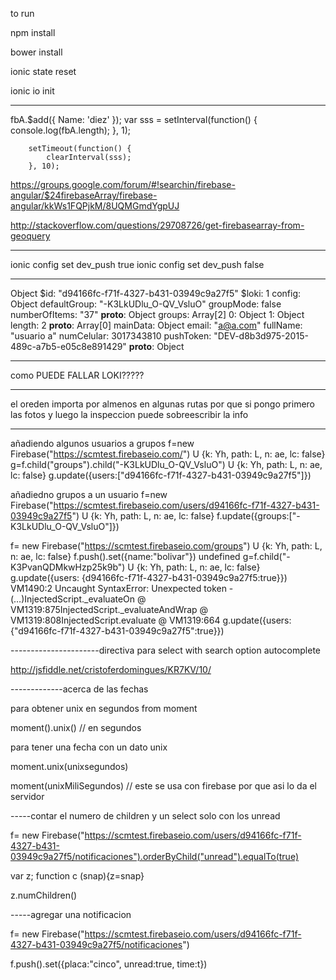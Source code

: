 to run 

npm install


bower install

ionic state reset

ionic io init 

----
fbA.$add({
            Name: 'diez'
        });
        var sss = setInterval(function() {
            console.log(fbA.length);
        }, 1);

        setTimeout(function() {
            clearInterval(sss);
        }, 10);


https://groups.google.com/forum/#!searchin/firebase-angular/$24firebaseArray/firebase-angular/kkWs1FQPjkM/8UQMGmdYgpUJ


http://stackoverflow.com/questions/29708726/get-firebasearray-from-geoquery

-------------------


ionic config set dev_push true
ionic config set dev_push false



-----------------------------


Object
$id: "d94166fc-f71f-4327-b431-03949c9a27f5"
$loki: 1
config: Object
defaultGroup: "-K3LkUDlu_O-QV_VsluO"
groupMode: false
numberOfItems: "37"
__proto__: Object
groups: Array[2]
0: Object
1: Object
length: 2
__proto__: Array[0]
mainData: Object
email: "a@a.com"
fullName: "usuario a"
numCelular: 3017343810
pushToken: "DEV-d8b3d975-2015-489c-a7b5-e05c8e891429"
__proto__: Object


-------------------------




como PUEDE FALLAR LOKI?????

------

el oreden importa por almenos en algunas rutas por que si pongo primero las fotos y luego la inspeccion puede sobreescribir la info





----------------

añadiendo algunos usuarios a grupos
f=new Firebase("https://scmtest.firebaseio.com/")
U {k: Yh, path: L, n: ae, lc: false}
g=f.child("groups").child("-K3LkUDlu_O-QV_VsluO")
U {k: Yh, path: L, n: ae, lc: false}
g.update({users:["d94166fc-f71f-4327-b431-03949c9a27f5"]})

añadiedno grupos a un usuario
f=new Firebase("https://scmtest.firebaseio.com/users/d94166fc-f71f-4327-b431-03949c9a27f5")
U {k: Yh, path: L, n: ae, lc: false}
f.update({groups:["-K3LkUDlu_O-QV_VsluO"]})





 f= new Firebase("https://scmtest.firebaseio.com/groups")
U {k: Yh, path: L, n: ae, lc: false}
f.push().set({name:"bolivar"})
undefined
g=f.child("-K3PvanQDMkwHzp25k9b")
U {k: Yh, path: L, n: ae, lc: false}
g.update({users: {d94166fc-f71f-4327-b431-03949c9a27f5:true}})
VM1490:2 Uncaught SyntaxError: Unexpected token -(…)InjectedScript._evaluateOn @ VM1319:875InjectedScript._evaluateAndWrap @ VM1319:808InjectedScript.evaluate @ VM1319:664
g.update({users: {"d94166fc-f71f-4327-b431-03949c9a27f5":true}})

----------------------directiva para select with search option autocomplete

http://jsfiddle.net/cristoferdomingues/KR7KV/10/




-------------acerca de las fechas

para obtener unix en segundos from moment

moment().unix() // en segundos


para tener una fecha con un dato unix

moment.unix(unixsegundos)

moment(unixMiliSegundos) // este se usa con firebase por que  asi lo da el servidor


-----contar el numero de children y un select solo con los unread


f= new Firebase("https://scmtest.firebaseio.com/users/d94166fc-f71f-4327-b431-03949c9a27f5/notificaciones").orderByChild("unread").equalTo(true)

var z; function c (snap){z=snap}

z.numChildren()

-----agregar una notificacion

f= new Firebase("https://scmtest.firebaseio.com/users/d94166fc-f71f-4327-b431-03949c9a27f5/notificaciones")

f.push().set({placa:"cinco", unread:true, time:t})
